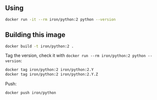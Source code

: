 
## Using

```sh
docker run -it --rm iron/python:2 python --version
```

## Building this image

```sh
docker build -t iron/python:2 .
```

Tag the version, check it with `docker run --rm iron/python:2 python --version`:

```sh
docker tag iron/python:2 iron/python:2.Y
docker tag iron/python:2 iron/python:2.Y.Z
```

Push:

```sh
docker push iron/python
```
